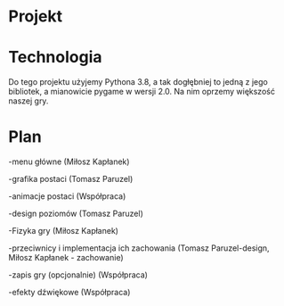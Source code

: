 # Projekt


# Technologia
Do tego projektu użyjemy Pythona 3.8, a tak dogłębniej to jedną z jego bibliotek, a mianowicie pygame w wersji 2.0. Na nim oprzemy większość naszej gry.

# Plan
-menu główne (Miłosz Kapłanek)

-grafika postaci (Tomasz Paruzel)

-animacje postaci (Współpraca)

-design poziomów (Tomasz Paruzel)

-Fizyka gry (Miłosz Kapłanek)

-przeciwnicy i implementacja ich zachowania (Tomasz Paruzel-design, Miłosz Kapłanek - zachowanie)

-zapis gry (opcjonalnie) (Współpraca)

-efekty dźwiękowe (Współpraca)

